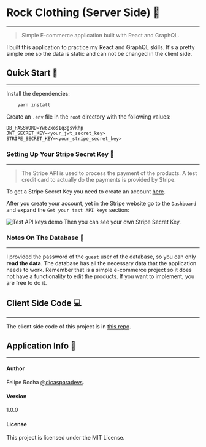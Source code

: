 # Rock Clothing (Server Side) 👕

---

> Simple E-commerce application built with React and GraphQL.

I built this application to practice my React and GraphQL skills. It's a pretty simple one so the data is static and can not be changed in the client side.

## Quick Start 🚀

---

Install the dependencies:

```bash
    yarn install
```

Create an `.env` file in the `root` directory with the following values:

```
DB_PASSWORD=Yw6ZxosIq3gsvkhp
JWT_SECRET_KEY=<your_jwt_secret_key>
STRIPE_SECRET_KEY=<your_stripe_secret_key>
```

### Setting Up Your Stripe Secret Key 🔑

---

> The Stripe API is used to process the payment of the products. A test credit card to actually do the payments is provided by Stripe.

To get a Stripe Secret Key you need to create an account [here](https://dashboard.stripe.com/register "Stripe Register Page").

After you create your account, yet in the Stripe website go to the `Dashboard` and expand the `Get your test API keys` section:

![Test API keys demo](https://imgur.com/OiHWW3J.png)
Then you can see your own Stripe Secret Key.

### Notes On The Database 📁

---

I provided the password of the `guest` user of the database, so you can only **read the data**. The database has all the necessary data that the application needs to work. Remember that is a simple e-commerce project so it does not have a functionality to edit the products. If you want to implement, you are free to do it.

## Client Side Code 💻

---

The client side code of this project is in [this repo](https://github.com/fmroocha/rock-clothing-client "Rock Clothing Client Side Repo").

## Application Info 📝

---

#### Author

Felipe Rocha [@dicasparadevs](https://instagram.com/dicasparadevs "dicasparadevs Instagram").

#### Version

1.0.0

#### License

This project is licensed under the MIT License.
